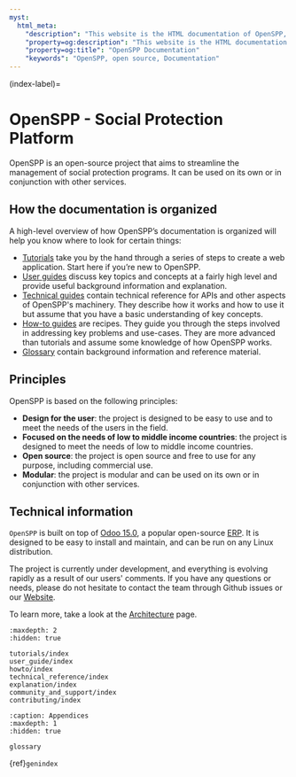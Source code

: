 ```yaml
---
myst:
  html_meta:
    "description": "This website is the HTML documentation of OpenSPP, an open source social protection platform."
    "property=og:description": "This website is the HTML documentation of OpenSPP, an open source social protection platform."
    "property=og:title": "OpenSPP Documentation"
    "keywords": "OpenSPP, open source, Documentation"
---
```


(index-label)=

# OpenSPP - Social Protection Platform

OpenSPP is an open-source project that aims to streamline the management of social protection programs. It can be used on its own or in conjunction with other services.

## How the documentation is organized

A high-level overview of how OpenSPP’s documentation is organized will help you know where to look for certain things:

- [Tutorials](tutorials/index) take you by the hand through a series of steps to create a web application. Start here if you’re new to OpenSPP.
- [User guides](user_guide/index) discuss key topics and concepts at a fairly high level and provide useful background information and explanation.
- [Technical guides](technical_reference/index) contain technical reference for APIs and other aspects of OpenSPP's machinery. They describe how it works and how to use it but assume that you have a basic understanding of key concepts.
- [How-to guides](howto/index) are recipes. They guide you through the steps involved in addressing key problems and use-cases. They are more advanced than tutorials and assume some knowledge of how OpenSPP works.
- [Glossary](glossary/index) contain background information and reference material.

## Principles

OpenSPP is based on the following principles:

- **Design for the user**: the project is designed to be easy to use and to meet the needs of the users in the field.
- **Focused on the needs of low to middle income countries**: the project is designed to meet the needs of low to middle income countries.
- **Open source**: the project is open source and free to use for any purpose, including commercial use.
- **Modular**: the project is modular and can be used on its own or in conjunction with other services.

## Technical information

`OpenSPP` is built on top of [Odoo 15.0](https://odoo.com/documentation/15.0/), a popular open-source [ERP](https://en.wikipedia.org/wiki/Enterprise_resource_planning). It is designed to be easy to install and maintain, and can be run on any Linux distribution.

The project is currently under development, and everything is evolving rapidly as a result of our users' comments. If you have any questions or needs, please do not hesitate to contact the team through Github issues or our [Website](https://openspp.org/).

To learn more, take a look at the [Architecture](technical_reference/architecture) page.

```{toctree}
:maxdepth: 2
:hidden: true

tutorials/index
user_guide/index
howto/index
technical_reference/index
explanation/index
community_and_support/index
contributing/index
```

```{toctree}
:caption: Appendices
:maxdepth: 1
:hidden: true

glossary
```

{ref}`genindex`
